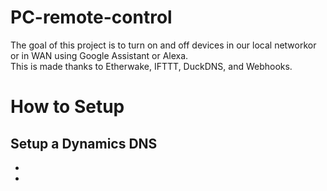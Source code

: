 # PC-remote-control
The goal of this project is to turn on and off devices in our local networkor or in WAN using Google Assistant or Alexa.  
This is made thanks to Etherwake, IFTTT, DuckDNS, and Webhooks.  

# How to Setup
## Setup a Dynamics DNS



- 
- 
